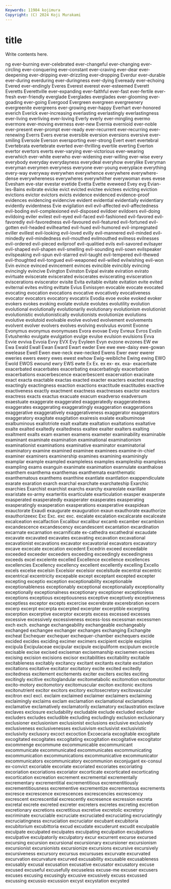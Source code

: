 ```yaml
---
Keywords: 11984 kojimura
Copyright: (C) 2024 Koji Murakami
---
```


# title

Write contents here.



ng ever-burning ever-celebrated ever-changeful
ever-changing ever-circling ever-conquering ever-constant ever-craving ever-dear ever-deepening ever-dripping ever-drizzling ever-dropping
Everdur ever-durable ever-during everduring ever-duringness ever-dying Eveready ever-echoing Evered ever-endingly
Everes Everest everest ever-esteemed Everett Everetts Everettville ever-expanding ever-faithful ever-fast
ever-fertile ever-fresh ever-friendly everglade Everglades everglades ever-glooming ever-goading ever-going Evergood
Evergreen evergreen evergreenery evergreenite evergreens ever-growing ever-happy Everhart ever-honored everich
Everick ever-increasing everlasting everlastingly everlastingness ever-living everliving ever-loving Everly everly
ever-mingling evermo evermore ever-moving everness ever-new Evernia evernioid ever-noble ever-present
ever-prompt ever-ready ever-recurrent ever-recurring ever-renewing Everrs Evers everse eversible eversion
eversions eversive ever-smiling Eversole Everson eversporting ever-strong Evert evert evertebral
Evertebrata evertebrate everted ever-thrilling evertile everting Everton evertor evertors everts
ever-varying ever-victorious ever-wearing everwhich ever-white everwho ever-widening ever-willing ever-wise every
everybody everyday everydayness everydeal everyhow everylike Everyman everyman everymen everyness
everyone ever-young everyplace everything every-way everyway everywhen everywhence everywhere everywhere-dense
everywhereness everywheres everywhither everywoman eves evese Evesham eve-star evestar evetide
Evetta Evette eveweed Evey evg Evian-les-Bains evibrate evicke evict evicted
evictee evictees evicting eviction evictions evictor evictors evicts evidence evidenced
evidence-proof evidences evidencing evidencive evident evidential evidentially evidentiary evidently evidentness
Evie evigilation evil evil-affected evil-affectedness evil-boding evil-complexioned evil-disposed evildoer evildoers
evil-doing evildoing eviler evilest evil-eyed evil-faced evil-fashioned evil-favored evil-favoredly evil-favoredness
evil-favoured evil-featured evil-fortuned evil-gotten evil-headed evilhearted evil-hued evil-humored evil-impregnated eviller
evillest evil-looking evil-loved evilly evil-mannered evil-minded evil-mindedly evil-mindedness evil-mouthed evilmouthed
evilness evilnesses evil-ordered evil-pieced evilproof evil-qualitied evils evil-savored evilsayer evil-shaped
evil-shapen evil-smelling evil-sounding evil-sown evilspeaker evilspeaking evil-spun evil-starred evil-taught evil-tempered
evil-thewed evil-thoughted evil-tongued evil-weaponed evil-willed evilwishing evil-won Evin evince evinced
evincement evinces evincible evincibly evincing evincingly evincive Evington Evinston Evipal
evirate eviration evirato evirtuate eviscerate eviscerated eviscerates eviscerating evisceration eviscerations
eviscerator evisite Evita evitable evitate evitation evite evited eviternal evites
eviting evittate Evius Evnissyen evocable evocate evocated evocating evocation evocations
evocative evocatively evocativeness evocator evocators evocatory evocatrix Evodia evoe evoke
evoked evoker evokers evokes evoking evolate evolute evolutes evolutility evolution
evolutional evolutionally evolutionarily evolutionary evolutionism evolutionist evolutionistic evolutionistically evolutionists evolutionize
evolutions evolutive evolutoid evolvable evolve evolved evolvement evolvements evolvent evolver
evolvers evolves evolving evolvulus evomit Evonne Evonymus evonymus evonymuses Evora
evovae Evoy Evreux Evros Evslin Evtushenko evulgate evulgation evulge evulse
evulsion evulsions Evva Evvie evviva Evvoia Evvy EVX Evy Evyleen
Evyn evzone evzones EW ew Ewa Ewald Ewall Ewan Eward
Ewart ewder Ewe ewe ewe-daisy ewe-gowan ewelease Ewell Ewen ewe-neck
ewe-necked Ewens Ewer ewer ewerer eweries ewers ewery ewes ewest
ewhow Ewig-weibliche Ewing ewing EWO Ewold EWOS ewound ewry EWS
ewte Ex Ex. ex ex- ex. exa- exacerbate exacerbated exacerbates
exacerbating exacerbatingly exacerbation exacerbations exacerbescence exacerbescent exacervation exacinate exact exacta
exactable exactas exacted exacter exacters exactest exacting exactingly exactingness exaction
exactions exactitude exactitudes exactive exactiveness exactly exactment exactness exactnesses exactor
exactors exactress exacts exactus exacuate exacum exadverso exadversum exaestuate exaggerate
exaggerated exaggeratedly exaggeratedness exaggerates exaggerating exaggeratingly exaggeration exaggerations exaggerative exaggeratively
exaggerativeness exaggerator exaggerators exaggeratory exagitate exagitation exairesis exalate exalbuminose exalbuminous
exallotriote exalt exaltate exaltation exaltations exaltative exalte exalted exaltedly exaltedness
exaltee exalter exalters exalting exaltment exalts exam examen examens exameter
examinability examinable examinant examinate examination examinational examinationism examinationist examinations examinative
examinator examinatorial examinatory examine examined examinee examinees examine-in-chief examiner examiners
examinership examines examining examiningly examplar example exampled exampleless examples exampleship
exampless exampling exams exanguin exanimate exanimation exannulate exanthalose exanthem exanthema
exanthemas exanthemata exanthematic exanthematous exanthems exanthine exantlate exantlation exappendiculate exarate
exaration exarch exarchal exarchate exarchateship Exarchic exarchies Exarchist exarchist exarchs
exarchy exareolate exarillate exaristate ex-army exarteritis exarticulate exarticulation exasper exasperate
exasperated exasperatedly exasperater exasperates exasperating exasperatingly exasperation exasperations exasperative exaspidean
exauctorate Exaudi exaugurate exauguration exaun exauthorate exauthorize exauthorizeexc Exc Exc.
exc exc. excalate excalation excalcarate excalceate excalceation excalfaction Excalibur excalibur
excamb excamber excambion excandescence excandescency excandescent excantation excardination excarnate excarnation
excarnificate ex-cathedra excathedral excaudate excavate excavated excavates excavating excavation excavational
excavationist excavations excavator excavatorial excavators excavatory excave excecate excecation excedent
Excedrin exceed exceedable exceeded exceeder exceeders exceeding exceedingly exceedingness exceeds
excel excelente excelled Excellence excellence excellences excellencies Excellency excellency excellent
excellently excelling Excello excels excelse excelsin Excelsior excelsior excelsitude excentral
excentric excentrical excentricity excepable except exceptant excepted excepter excepting exceptio
exception exceptionability exceptionable exceptionableness exceptionably exceptional exceptionalally exceptionality exceptionally exceptionalness
exceptionary exceptioner exceptionless exceptions exceptious exceptiousness exceptive exceptively exceptiveness exceptless
exceptor excepts excercise excerebrate excerebration excern excerp excerpt excerpta excerpted
excerpter excerptible excerpting excerption excerptive excerptor excerpts excess excessed excesses
excessive excessively excessiveness excess-loss excessman excessmen exch exch. exchange exchangeability
exchangeable exchangeably exchanged exchangee exchanger exchanges exchanging Exchangite excheat Exchequer
exchequer exchequer-chamber exchequers excide excided excides exciding excimer excimers excipient
exciple exciples excipula Excipulaceae excipular excipule excipuliform excipulum excircle excisable
excise excised exciseman excisemanship excisemen excises excising excision excisions excisor
excitabilities excitability excitable excitableness excitably excitancy excitant excitants excitate excitation
excitations excitative excitator excitatory excite excited excitedly excitedness excitement excitements
exciter exciters excites exciting excitingly excitive excitoglandular excitometabolic excitomotion excitomotor
excito-motory excitomotory excitomuscular exciton excitonic excitons excitonutrient excitor excitors excitory
excitosecretory excitovascular excitron excl excl. exclaim exclaimed exclaimer exclaimers exclaiming
exclaimingly exclaims exclam exclamation exclamational exclamations exclamative exclamatively exclamatorily exclamatory
exclaustration exclave exclaves exclosure excludability excludable exclude excluded excluder excluders
excludes excludible excluding excludingly exclusion exclusionary exclusioner exclusionism exclusionist exclusions
exclusive exclusively exclusiveness exclusivenesses exclusivism exclusivist exclusivistic exclusivity exclusory excoct
excoction Excoecaria excogitable excogitate excogitated excogitates excogitating excogitation excogitative excogitator
excommenge excommune excommunicable excommunicant excommunicate excommunicated excommunicates excommunicating excommunication excommunications
excommunicative excommunicator excommunicators excommunicatory excommunion exconjugant ex-consul ex-convict excoriable excoriate
excoriated excoriates excoriating excoriation excoriations excoriator excorticate excorticated excorticating excortication
excreation excrement excremental excrementally excrementary excrementitial excrementitious excrementitiously excrementitiousness excrementive
excrementize excrementous excrements excresce excrescence excrescences excrescencies excrescency excrescent excrescential
excrescently excresence excression excreta excretal excrete excreted excreter excreters excretes
excreting excretion excretionary excretions excretitious excretive excretolic excretory excriminate excruciable
excruciate excruciated excruciating excruciatingly excruciatingness excruciation excruciator excubant excubitoria excubitorium
excubittoria excud excudate excuderunt excudit exculpable exculpate exculpated exculpates exculpating
exculpation exculpations exculpative exculpatorily exculpatory excur excurrent excurse excursed excursing
excursion excursional excursionary excursioner excursionism excursionist excursionists excursionize excursions excursive
excursively excursiveness excursory excursus excursuses excurvate excurvated excurvation excurvature excurved
excusability excusable excusableness excusably excusal excusation excusative excusator excusatory excuse
excused excuseful excusefully excuseless excuse-me excuser excusers excuses excusing excusingly
excusive excusively excuss excussed excussing excussio excussion excyst excystation excysted
